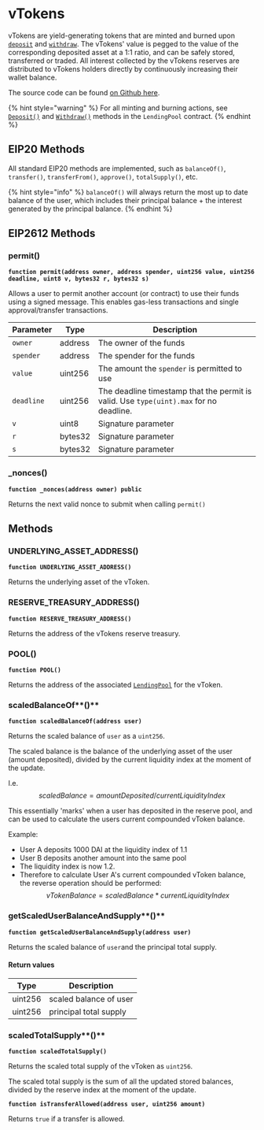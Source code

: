 # vTokens

vTokens are yield-generating tokens that are minted and burned upon [`deposit`](../lendingpool/#deposit) and [`withdraw`](../lendingpool/#withdraw). The vTokens' value is pegged to the value of the corresponding deposited asset at a 1:1 ratio, and can be safely stored, transferred or traded. All interest collected by the vTokens reserves are distributed to vTokens holders directly by continuously increasing their wallet balance.

The source code can be found [on Github here](https://github.com/VinciProtocol/vinci-protocol/blob/master/contracts/protocol/tokenization/AToken.sol).

{% hint style="warning" %}
For all minting and burning actions, see [`Deposit()`](../lendingpool/#deposit) and [`Withdraw()`](../lendingpool/#withdraw) methods in the `LendingPool` contract.
{% endhint %}

## EIP20 Methods

All standard EIP20 methods are implemented, such as `balanceOf()`, `transfer()`, `transferFrom()`, `approve()`, `totalSupply()`, etc.

{% hint style="info" %}
`balanceOf()` will always return the most up to date balance of the user, which includes their principal balance + the interest generated by the principal balance.
{% endhint %}

## EIP2612 Methods

### permit()

**`function permit(address owner, address spender, uint256 value, uint256 deadline, uint8 v, bytes32 r, bytes32 s)`**

Allows a user to permit another account (or contract) to use their funds using a signed message. This enables gas-less transactions and single approval/transfer transactions.

| Parameter  | Type    | Description                                                                            |
| ---------- | ------- | -------------------------------------------------------------------------------------- |
| `owner`    | address | The owner of the funds                                                                 |
| `spender`  | address | The spender for the funds                                                              |
| `value`    | uint256 | The amount the `spender` is permitted to use                                           |
| `deadline` | uint256 | The deadline timestamp that the permit is valid. Use `type(uint).max` for no deadline. |
| `v`        | uint8   | Signature parameter                                                                    |
| `r`        | bytes32 | Signature parameter                                                                    |
| `s`        | bytes32 | Signature parameter                                                                    |

### \_nonces()

**`function _nonces(address owner) public`**

Returns the next valid nonce to submit when calling `permit()`

## Methods

### UNDERLYING\_ASSET\_ADDRESS()

**`function UNDERLYING_ASSET_ADDRESS()`**

Returns the underlying asset of the vToken.

### RESERVE\_TREASURY\_ADDRESS()

**`function RESERVE_TREASURY_ADDRESS()`**

Returns the address of the vTokens reserve treasury.

### POOL()

**`function POOL()`**

Returns the address of the associated [`LendingPool`](../lendingpool/) for the vToken.

### scaledBalanceOf**()**

**`function scaledBalanceOf(address user)`**

Returns the scaled balance of `user` as a `uint256`.

The scaled balance is the balance of the underlying asset of the user (amount deposited), divided by the current liquidity index at the moment of the update.&#x20;

I.e. $$scaledBalance = amount Deposited / currentLiquidityIndex$$&#x20;

This essentially 'marks' when a user has deposited in the reserve pool, and can be used to calculate the users current compounded vToken balance.

Example:

* User A deposits 1000 DAI at the liquidity index of 1.1
* User B deposits another amount into the same pool
* The liquidity index is now 1.2.
* Therefore to calculate User A's current compounded vToken balance, the reverse operation should be performed: $$vTokenBalance = scaledBalance * currentLiquidityIndex$$&#x20;

### getScaledUserBalanceAndSupply**()**

**`function getScaledUserBalanceAndSupply(address user)`**

Returns the scaled balance of `user`and the principal total supply.

#### Return values

| Type    | Description            |
| ------- | ---------------------- |
| uint256 | scaled balance of user |
| uint256 | principal total supply |

### scaledTotalSupply**()**

**`function scaledTotalSupply()`**

Returns the scaled total supply of the vToken as `uint256`.

The scaled total supply is the sum of all the updated stored balances, divided by the reserve index at the moment of the update.

**`function isTransferAllowed(address user, uint256 amount)`**

Returns `true` if a transfer is allowed.

